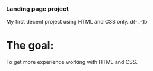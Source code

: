 ### Landing page project
My first decent project using HTML and CSS only.
d(-_-)b

# The goal: 
To get more experience working with HTML and CSS.
 
